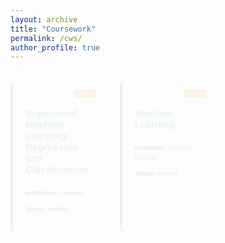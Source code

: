 ```yaml
---
layout: archive
title: "Coursework"
permalink: /cws/
author_profile: true
---
```


<!-- Online Courses -->
<div class="coursework-section">

  <div class="course-card online-course animated-card" style="--delay: 0;">
    <h4>Supervised Machine Learning: Regression and Classification</h4>
    <p><strong>Institution:</strong> Coursera </p>
    <p><strong>Status:</strong> Audited </p>
    <span class="label">Online</span>
  </div>

  <div class="course-card online-course animated-card" style="--delay: 0;">
    <h4>Machine Learning</h4>
    <p><strong>Institution:</strong> Stanford (CS229)</p>
    <p><strong>Status:</strong> Audited</p>
    <span class="label">Online</span>
  </div>

  <div class="course-card online-course animated-card" style="--delay: 1;">
    <h4>Deep Learning for Computer Vision</h4>
    <p><strong>Institution:</strong> Stanford (CS231N)</p>
    <p><strong>Status:</strong> Audited</p>
    <span class="label">Online</span>
  </div>

  <div class="course-card online-course animated-card" style="--delay: 3;">
    <h4>Neural Networks and Deep Learning</h4>
    <p><strong>Institution:</strong> Coursera</p>
    <p><strong>Status:</strong> Ongoing</p>
    <span class="label">Online</span>
  </div>

  <div class="course-card online-course animated-card" style="--delay: 3;">
  <h4>Intro to Machine Learning</h4>
  <p><strong>Institution:</strong> Kaggle</p>
  <p><strong>Status:</strong> Completed</p>
  <p><a href="https://www.kaggle.com/learn/intro-to-machine-learning" class="course-link" target="_blank">Course Link</a></p>
  <p><a href="https://www.kaggle.com/learn/certification/amirrezaazari/intro-to-machine-learning" class="certificate-link" target="_blank">View Certificate</a></p>
  <span class="label">Online</span>
  </div>

  <div class="course-card online-course animated-card" style="--delay: 3;">
  <h4>Pandas</h4>
  <p><strong>Institution:</strong> Kaggle</p>
  <p><strong>Status:</strong> Completed</p>
  <p><a href="https://www.kaggle.com/learn/pandas" class="course-link" target="_blank">Course Link</a></p>
  <p><a href="https://www.kaggle.com/learn/certification/amirrezaazari/pandas" class="certificate-link" target="_blank">View Certificate</a></p>
  <span class="label">Online</span>
  </div>


  <!-- University Courses -->
  <div class="course-card animated-card" style="--delay: 4;">
    <h4>Artificial Intelligence</h4>
    <p><strong>Instructor:</strong> Dr. Mohammad Hossein Rohban</p>
    <p><strong>Grade:</strong> 20.00/20.00</p>
  </div>
  
  <div class="course-card animated-card" style="--delay: 5;">
    <h4>Machine Learning</h4>
    <p><strong>Instructor:</strong> Dr. Fateme Seyed Salehi</p>
    <p><strong>Grade:</strong> 20.00/20.00</p>
  </div>

  <div class="course-card animated-card" style="--delay: 6;">
    <h4>Fundamental 3D Computer Vision</h4>
    <p><strong>Instructor:</strong> Prof. Shohreh Kasaei</p>
    <p><strong>Grade:</strong> 20.00/20.00</p>
  </div>

  <div class="course-card animated-card" style="--delay: 7;">
    <h4>Probability and Statistics for Engineering</h4>
    <p><strong>Instructor:</strong> Dr. Ali Sharifi Zarchi</p>
    <p><strong>Grade:</strong> 20.00/20.00</p>
  </div>

  <div class="course-card animated-card" style="--delay: 8;">
    <h4>Linear Algebra</h4>
    <p><strong>Instructor:</strong> Prof. Hamid Reza Rabiee</p>
    <p><strong>Grade:</strong> 20.00/20.00</p>
  </div>

  <div class="course-card animated-card" style="--delay: 9;">
    <h4>Data Structure and Algorithms</h4>
    <p><strong>Instructor:</strong> Dr. Safarnejad</p>
    <p><strong>Grade:</strong> 20.00/20.00</p>
  </div>

  <div class="course-card animated-card" style="--delay: 10;">
    <h4>Design of Algorithms</h4>
    <p><strong>Instructor:</strong> Dr. Hamid Zarrabi-Zadeh</p>
    <p><strong>Grade:</strong> 19.20/20.00</p>
  </div>

  <div class="course-card animated-card" style="--delay: 11;">
    <h4>Algorithmic Game Theory</h4>
    <p><strong>Instructor:</strong> Dr. Masoud Seddighin</p>
    <p><strong>Grade:</strong> 20.00/20.00</p>
  </div>

  <div class="course-card animated-card" style="--delay: 12;">
    <h4>Theory of Formal Languages and Automata</h4>
    <p><strong>Instructor:</strong> Dr. Mahdi Dowlati</p>
    <p><strong>Grade:</strong> 20.00/20.00</p>
  </div>

  <div class="course-card animated-card" style="--delay: 13;">
    <h4>Operating Systems</h4>
    <p><strong>Instructor:</strong> Dr. Mirzaei</p>
    <p><strong>Grade:</strong> 20.00/20.00</p>
  </div>

  <div class="course-card animated-card" style="--delay: 13;">
    <h4>Computer Network</h4>
    <p><strong>Instructor:</strong> Dr. Mizanian</p>
    <p><strong>Grade:</strong> 20.00/20.00</p>
  </div>

  <div class="course-card animated-card" style="--delay: 14;">
    <h4>Compiler Design</h4>
    <p><strong>Instructor:</strong> Ms. HosseinMardi</p>
    <p><strong>Grade:</strong> 20.00/20.00</p>
  </div>

</div>

<style>
  /* Coursework Section with Animation */
  .coursework-section {
    display: grid;
    grid-template-columns: repeat(3, 1fr);
    gap: 20px;
    font-family: Arial, sans-serif;
  }

  .course-card {
    background-color: #f9f9f9;
    border-radius: 8px;
    padding: 20px;
    box-shadow: 0 4px 8px rgba(0, 0, 0, 0.1);
    border-left: 4px solid #4CAF50;
    transition: transform 0.3s ease, background-color 0.3s ease, box-shadow 0.3s ease;
    opacity: 0;
    transform: scale(0.9);
    animation: fadeInUp 0.5s ease-out forwards;
    animation-delay: calc(var(--delay) * 0.3s);
    position: relative;
  }

  /* Hover Effect for Course Cards */
  .course-card:hover {
    transform: translateY(-5px) scale(1.05); 
    box-shadow: 0 8px 16px rgba(0, 0, 0, 0.2); 
    background-color: #e8f5e9;
  }

  /* Label for Online Courses */
.online-course .label {
    background-color: #ff9800;
    color: white;
    font-size: 0.8em;
    padding: 3px 8px;
    border-radius: 5px;
    position: absolute;
    top: 10px;
    right: 10px;
    transform: scale(0.75); 
}


  /* Fade-in Animation for Cards */
  @keyframes fadeInUp {
    from {
      transform: translateY(20px);
      opacity: 0;
    }
    to {
      transform: translateY(0);
      opacity: 1;
    }
  }
  
  /* Adjusted Font Sizes */
  .course-card h4 {
    color: #4CAF50;
    font-size: 1.1em; 
  }

  .course-card p {
    color: #444;
    font-size: 0.7em; 
    line-height: 1.6;
  }

  .course-link, .certificate-link {
  display: inline-block;
  color: #0073e6;
  font-weight: bold;
  text-decoration: none;
  transition: color 0.3s ease;
  }

  .course-link:hover, .certificate-link:hover {
    color: #004a99;
    text-decoration: underline;
  }

</style>
